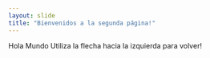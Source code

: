 ```yaml
---
layout: slide
title: "Bienvenidos a la segunda página!"
---
```

Hola Mundo
Utiliza la flecha hacia la izquierda para volver!
